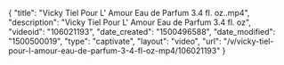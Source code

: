 {
    "title": "Vicky Tiel Pour L' Amour Eau de Parfum 3.4 fl. oz..mp4",
    "description": "Vicky Tiel Pour L' Amour Eau de Parfum 3.4 fl. oz",
    "videoid": "106021193",
    "date_created": "1500496588",
    "date_modified": "1500500019",
    "type": "captivate",
    "layout": "video",
    "url": "\/v\/vicky-tiel-pour-l-amour-eau-de-parfum-3-4-fl-oz-mp4\/106021193"
}